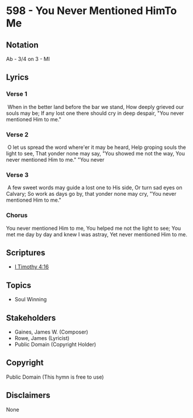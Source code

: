 # 598 - You Never Mentioned HimTo Me

## Notation

Ab - 3/4 on 3 - MI

## Lyrics

### Verse 1

 When in the better land before the bar we stand, How deeply grieved our souls may be; If any lost one there should cry in deep despair, "You never mentioned Him to me."

### Verse 2

 O let us spread the word where'er it may be heard, Help groping souls the light to see, That yonder none may say, "You showed me not the way, You never mentioned Him to me." "You never

### Verse 3

 A few sweet words may guide a lost one to His side, Or turn sad eyes on Calvary; So work as days go by, that yonder none may cry, "You never mentioned Him to me."

### Chorus

You never mentioned Him to me, You helped me not the light to see; You met me day by day and knew I was astray, Yet never mentioned Him to me. 


## Scriptures

- [I Timothy 4:16](https://www.biblegateway.com/passage/?search=I%20Timothy%204%3A16)

## Topics

- Soul Winning

## Stakeholders

- Gaines, James W. (Composer)
- Rowe, James (Lyricist)
- Public Domain (Copyright Holder)

## Copyright

Public Domain
(This hymn is free to use)

## Disclaimers

None


